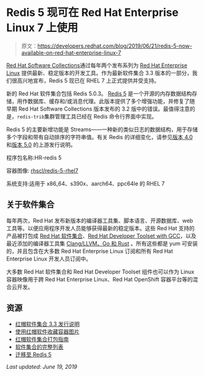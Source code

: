 # Redis 5 现可在 Red Hat Enterprise Linux 7 上使用

> 原文：<https://developers.redhat.com/blog/2019/06/21/redis-5-now-available-on-red-hat-enterprise-linux-7>

[Red Hat Software Collections](https://developers.redhat.com/products/softwarecollections/overview/)通过每年两个发布系列为 [Red Hat Enterprise Linux](https://developers.redhat.com/rhel8/) 提供最新、稳定版本的开发工具。作为最新软件集合 3.3 版本的一部分，我们很高兴地宣布，Redis 5 现已在 RHEL 7 上正式提供并受支持。

新的 Red Hat 软件集合包括 Redis 5.0.3。 [Redis 5](https://redis.io/) 是一个开源的内存数据结构存储，用作数据库、缓存和/或消息代理。此版本提供了多个增强功能，并修复了随早期 Red Hat Software Collections 版本发布的 3.2 版中的错误。最值得注意的是，`redis-trib`集群管理工具已经在 Redis 命令行界面中实现。

Redis 5 的主要新增功能是 Streams——一种新的类似日志的数据结构，用于存储多个字段和带有自动排序的字符串值。有关 Redis 的详细变化，请参见[版本 4.0](https://raw.githubusercontent.com/antirez/redis/4.0/00-RELEASENOTES) 和[版本 5.0](https://raw.githubusercontent.com/antirez/redis/5.0/00-RELEASENOTES) 的上游发行说明。

程序包名称:HR-redis 5

容器图像: [rhscl/redis-5-rhel7](https://access.redhat.com/containers/?tab=overview#/registry.access.redhat.com/rhscl/redis-5-rhel7)

系统支持:适用于 x86_64、s390x、aarch64、ppc64le 的 RHEL 7

## 关于软件集合

每年两次，Red Hat 发布新版本的编译器工具集、脚本语言、开源数据库、web 工具等。以便应用程序开发人员能够获得最新的稳定版本。这些 Red Hat 支持的产品被打包成 [Red Hat 软件集合](https://developers.redhat.com/products/softwarecollections/overview/)、[Red Hat Developer Toolset with GCC](https://developers.redhat.com/products/gcc-clang-llvm-go-rust/overview/)，以及最近添加的编译器工具集 [Clang/LLVM、Go 和 Rust](https://developers.redhat.com/products/gcc-clang-llvm-go-rust/overview/) 。所有这些都是 yum 可安装的，并且包含在大多数 Red Hat Enterprise Linux 订阅和所有 Red Hat Enterprise Linux 开发人员订阅中。

大多数 Red Hat 软件集合和 Red Hat Developer Toolset 组件也可以作为 Linux 容器映像用于跨 Red Hat Enterprise Linux、Red Hat OpenShift 容器平台等的混合云开发。

## 资源

*   [红帽软件集合 3.3 发行说明](https://access.redhat.com/documentation/en-us/red_hat_software_collections/3/html-single/3.3_release_notes/index)
*   [使用红帽软件收藏容器图片](https://access.redhat.com/documentation/en-us/red_hat_software_collections/3/html-single/using_red_hat_software_collections_container_images/index)
*   [红帽软件集合打包指南](https://access.redhat.com/documentation/en-us/red_hat_software_collections/3/html-single/packaging_guide/)
*   [软件集合的完整列表](https://access.redhat.com/documentation/en-us/red_hat_software_collections/3/html-single/3.3_release_notes/index#tabl-RHSCL-Components)
*   [迁移至 Redis 5](https://access.redhat.com/documentation/en-us/red_hat_software_collections/3/html-single/3.3_release_notes/index#sect-Migration-redis)

*Last updated: June 19, 2019*